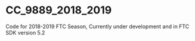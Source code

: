# CC_9889_2018_2019
Code for 2018-2019 FTC Season, Currently under development and in FTC SDK version 5.2